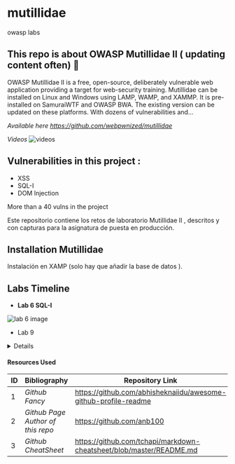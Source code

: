 # mutillidae
owasp labs 


## This repo is about OWASP Mutillidae II ( updating content often) 💫 ##


<p align="left">
OWASP Mutillidae II is a free, open-source, deliberately vulnerable web application providing a target for web-security training. Mutillidae can be installed on Linux and Windows using LAMP, WAMP, and XAMMP. It is pre-installed on SamuraiWTF and OWASP BWA. The existing version can be updated on these platforms. With dozens of vulnerabilities and…

  *Available here https://github.com/webpwnized/mutillidae*
  
*Videos*  ![videos](https://www.youtube.com/watch?v=6FXeO3Wx5wc)
</p>

## Vulnerabilities in this project  : ##

  - XSS
  - SQL-I
  - DOM Injection
 
 <p>More than a 40 vulns in the project</p>

Este repositorio contiene los retos de laboratorio Mutillidae II , descritos y con capturas para la asignatura de puesta en producción.


## Installation Mutillidae

  Instalación en XAMP (solo hay que añadir la base de datos ).
  
  
## Labs Timeline 

  - __Lab 6 SQL-I__
  <p> </p>
  
   ![lab 6 image](http://via.placeholder.com/400x350 "lab6")
   
  - Lab 9

<details>
<summary>Details</summary>
<br />

asdasd
adfsd
</details>


#### Resources Used

| ID | Bibliography                     | Repository Link                                                  |
|----|----------------------------------|----------------------------------------------------------------- |
| 1  | _Github Fancy_                   | https://github.com/abhisheknaiidu/awesome-github-profile-readme  |
| 2  | _Github Page Author of this repo_| https://github.com/anb100                                        |
| 3  | _Github CheatSheet_              | https://github.com/tchapi/markdown-cheatsheet/blob/master/README.md |

